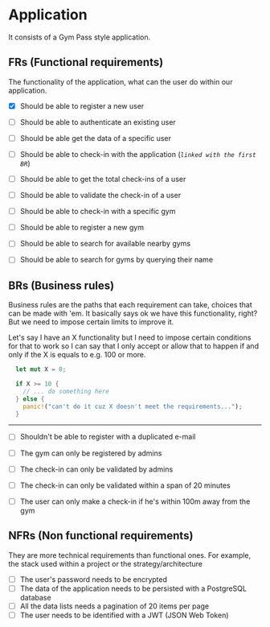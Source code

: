 # Application

It consists of a Gym Pass style application.

## FRs (Functional requirements)

The functionality of the application, what can the user do within our application.

- [x] Should be able to register a new user
- [ ] Should be able to authenticate an existing user
- [ ] Should be able get the data of a specific user

- [ ] Should be able to check-in with the application (_`linked with the first BR`_)
- [ ] Should be able to get the total check-ins of a user
- [ ] Should be able to validate the check-in of a user
- [ ] Should be able to check-in with a specific gym

- [ ] Should be able to register a new gym
- [ ] Should be able to search for available nearby gyms
- [ ] Should be able to search for gyms by querying their name

## BRs (Business rules)

Business rules are the paths that each requirement can take, choices that can be made with 'em. It basically says ok we have this functionality, right? But we need to impose certain limits to improve it.

Let's say I have an X functionality but I need to impose certain conditions for that to work so I can say that I only accept or allow that to happen if and only if the X is equals to e.g. 100 or more.

```rust
  let mut X = 0;

  if X >= 10 {
    // ... do something here
  } else {
    panic!("can't do it cuz X doesn't meet the requirements...");
  }
```

---

- [ ] Shouldn't be able to register with a duplicated e-mail

- [ ] The gym can only be registered by admins

- [ ] The check-in can only be validated by admins
- [ ] The check-in can only be validated within a span of 20 minutes
- [ ] The user can only make a check-in if he's within 100m away from the gym

## NFRs (Non functional requirements)

They are more technical requirements than functional ones. For example, the stack used within a project or the strategy/architecture

- [ ] The user's password needs to be encrypted
- [ ] The data of the application needs to be persisted with a PostgreSQL database
- [ ] All the data lists needs a pagination of 20 items per page
- [ ] The user needs to be identified with a JWT (JSON Web Token)
